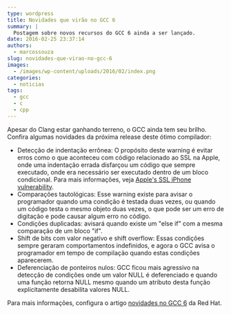 ```yaml
---
type: wordpress
title: Novidades que virão no GCC 6
summary: |
  Postagem sobre novos recursos do GCC 6 ainda a ser lançado.
date: 2016-02-25 23:37:14
authors:
  - marcossouza
slug: novidades-que-virao-no-gcc-6
images:
  - /images/wp-content/uploads/2016/02/index.png
categories:
  - noticias
tags:
  - gcc
  - c
  - cpp
---
```


Apesar do Clang estar ganhando terreno, o GCC ainda tem seu brilho. Confira algumas novidades da próxima release deste ótimo compilador:
<ul>
	<li>Detecção de indentação errônea: O propósito deste warning é evitar erros como o que aconteceu com código relacionado ao SSL na Apple, onde uma indentação errada disfarçou um código que sempre executado, onde era necessário ser executado dentro de um bloco condicional. Para mais informações, veja <a href="http://www.theguardian.com/technology/2014/feb/25/apples-ssl-iphone-vulnerability-how-did-it-happen-and-what-next" target="_blank">Apple's SSL iPhone vulnerability</a>.</li>
	<li>Comparações tautológicas: Esse warning existe para avisar o programador quando uma condição é testada duas vezes, ou quando um código testa o mesmo objeto duas vezes, o que pode ser um erro de digitação e pode causar algum erro no código.</li>
	<li>Condições duplicadas: avisará quando existe um "else if" com a mesma comparação de um bloco "if".</li>
	<li>Shift de bits com valor negativo e shift overflow: Essas condições sempre geraram comportamentos indefinidos, e agora o GCC avisa o programador em tempo de compilação quando estas condições aparecerem.</li>
	<li>Deferenciação de ponteiros nulos: GCC ficou mais agressivo na detecção de condições onde um valor NULL é deferenciado e quando uma função retorna NULL mesmo quando um atributo desta função explicitamente desabilita valores NULL.</li>
</ul>
Para mais informações, configura o artigo <a href="http://developerblog.redhat.com/2016/02/23/upcoming-features-in-gcc-6/" target="_blank">novidades no GCC 6</a> da Red Hat.
